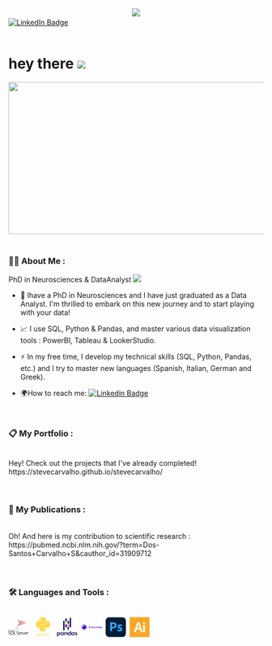 <div id="header" align="center">
  <img src="https://media.giphy.com/media/XGDJ1ExcBfvzYdBGbi/giphy.gif?cid=790b76113k6hfll3mfbyndwmlzg9qwsiw68fc8a1j82h6thn&ep=v1_stickers_search&rid=giphy.gif&ct=s" width="200"/>
</div>
<div id="badges">
  <a href="https://www.linkedin.com/in/steve-carvalho-89b55a19/?locale=en_US">
    <img src="https://img.shields.io/badge/LinkedIn-blue?style=for-the-badge&logo=linkedin&logoColor=white" alt="LinkedIn Badge"/>
  </a>
</div>
<img src="https://komarev.com/ghpvc/?username=stevecarvalho&style=flat-square&color=blue" alt=""/>
<h1>
  hey there
  <img src="https://media.giphy.com/media/hvRJCLFzcasrR4ia7z/giphy.gif" width="30px"/>
</h1>

<div align="center">
  <img src="https://media.giphy.com/media/dWesBcTLavkZuG35MI/giphy.gif" width="600" height="300"/>
</div>
<br>

### :man_technologist: About Me :
PhD in Neurosciences & DataAnalyst <img src="https://media.giphy.com/media/v1.Y2lkPTc5MGI3NjExMm54ZzdkM2N5cm9tZTR3M280eDl1YXVwMzJ2bjByaTRidHBxMHl6dSZlcD12MV9pbnRlcm5hbF9naWZfYnlfaWQmY3Q9cw/5ndklThG9vUUdTmgMn/giphy.gif" width="30">

- :telescope: Ihave a PhD in Neurosciences and I have just graduated as a Data Analyst. I'm thrilled to embark on this new journey and to start playing with your data!

- :chart_with_upwards_trend: I use SQL, Python & Pandas, and master various data visualization tools : PowerBI, Tableau & LookerStudio.

- :zap: In my free time, I develop my technical skills (SQL, Python, Pandas, etc.) and I try to master new languages (Spanish, Italian, German and Greek).

- :earth_africa:How to reach me:  [![Linkedin Badge](https://img.shields.io/badge/-LinkedIn-blue?style=flat&logo=Linkedin&logoColor=white)](https://www.linkedin.com/in/steve-carvalho-89b55a19/?locale=en_US)

  
<br>

### :clipboard: My Portfolio :
<br>
Hey! Check out the projects that I've already completed! https://stevecarvalho.github.io/stevecarvalho/
<br>
<br>
<br>

### :test_tube: My Publications :
<br>
Oh! And here is my contribution to scientific research : <br>
https://pubmed.ncbi.nlm.nih.gov/?term=Dos-Santos+Carvalho+S&cauthor_id=31909712
<br>
<br>
<br>


### :hammer_and_wrench: Languages and Tools :
<br>
<div>
  <img src="https://github.com/devicons/devicon/blob/master/icons/microsoftsqlserver/microsoftsqlserver-original-wordmark.svg" title="Java" alt="Java" width="40" height="40"/>&nbsp;
  <img src="https://github.com/devicons/devicon/blob/master/icons/python/python-plain-wordmark.svg" title="React" alt="React" width="40" height="40"/>&nbsp;
  <img src="https://github.com/devicons/devicon/blob/master/icons/pandas/pandas-original-wordmark.svg" title="Spring" alt="Spring" width="40" height="40"/>&nbsp;
  <img src="https://github.com/devicons/devicon/blob/master/icons/insomnia/insomnia-plain-wordmark.svg" title="React" alt="React" width="40" height="40"/>&nbsp;
  <img src="https://github.com/devicons/devicon/blob/master/icons/photoshop/photoshop-original.svg" title="Spring" alt="Spring" width="40" height="40"/>&nbsp;
  <img src="https://github.com/devicons/devicon/blob/master/icons/illustrator/illustrator-plain.svg" title="Java" alt="Java" width="40" height="40"/>&nbsp;
</div>
